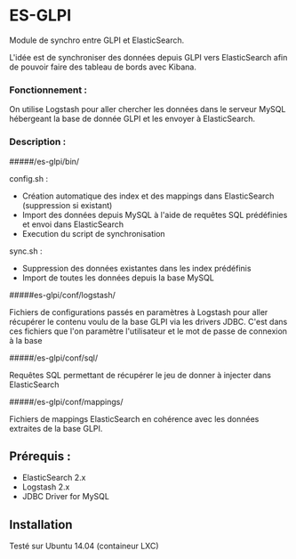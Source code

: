 # ES-GLPI
Module de synchro entre GLPI et ElasticSearch.

L'idée est de synchroniser des données depuis GLPI vers ElasticSearch afin de pouvoir faire des tableau de bords avec Kibana. 

### Fonctionnement : 
On utilise Logstash pour aller chercher les données dans le serveur MySQL hébergeant la base de donnée GLPI et les envoyer à ElasticSearch. 

### Description :

#####/es-glpi/bin/

config.sh :
  - Création automatique des index et des mappings dans ElasticSearch (suppression si existant)
  - Import des données depuis MySQL à l'aide de requêtes SQL prédéfinies et envoi dans ElasticSearch
  - Execution du script de synchronisation

sync.sh :
  - Suppression des données existantes dans les index prédéfinis
  - Import de toutes les données depuis la base MySQL

#####es-glpi/conf/logstash/

Fichiers de configurations passés en paramètres à Logstash pour aller récupérer le contenu voulu de la base GLPI via les drivers JDBC. C'est dans ces fichiers que l'on paramètre l'utilisateur et le mot de passe de connexion à la base

#####/es-glpi/conf/sql/

Requêtes SQL permettant de récupérer le jeu de donner à injecter dans ElasticSearch

#####/es-glpi/conf/mappings/

Fichiers de mappings ElasticSearch en cohérence avec les données extraites de la base GLPI. 

## Prérequis : 
- ElasticSearch 2.x
- Logstash 2.x
- JDBC Driver for MySQL

## Installation 
Testé sur Ubuntu 14.04 (containeur LXC)


